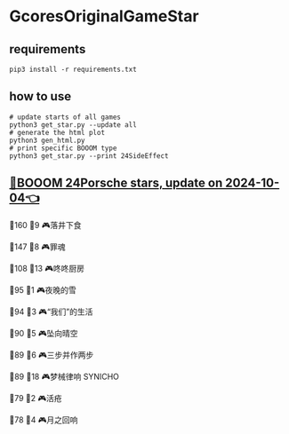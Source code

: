 # GcoresOriginalGameStar

## requirements
```
pip3 install -r requirements.txt
```

## how to use
```
# update starts of all games
python3 get_star.py --update all
# generate the html plot
python3 gen_html.py
# print specific BOOOM type
python3 get_star.py --print 24SideEffect
```

## [🔗BOOOM 24Porsche stars, update on 2024-10-04👈](https://raw.githack.com/sichaozhang1112/GcoresOriginalGameStar/main/html/24Porsche.html) 
🌟160 👥9   🎮落井下食               

🌟147 👥8   🎮罪魂                 

🌟108 👥13  🎮咚咚厨房               

🌟95  👥1   🎮夜晚的雪               

🌟94  👥3   🎮“我们”的生活            

🌟90  👥5   🎮坠向晴空               

🌟89  👥6   🎮三步并作两步             

🌟89  👥18  🎮梦械律响 SYNICHO       

🌟79  👥2   🎮活疮                 

🌟78  👥4   🎮月之回响               

